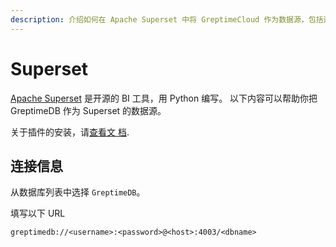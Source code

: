```yaml
---
description: 介绍如何在 Apache Superset 中将 GreptimeCloud 作为数据源，包括连接信息和 URL 格式。
---
```


# Superset

[Apache Superset](https://superset.apache.org) 是开源的 BI 工具，用 Python 编写。
以下内容可以帮助你把 GreptimeDB 作为 Superset 的数据源。

关于插件的安装，请[查看文
档](https://docs.greptime.com/nightly/user-guide/integrations/superset).

## 连接信息

从数据库列表中选择 `GreptimeDB`。

填写以下 URL

```
greptimedb://<username>:<password>@<host>:4003/<dbname>
```
